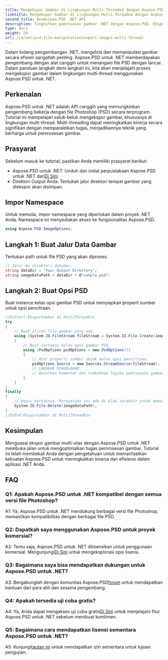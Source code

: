 ```yaml
---
title: Mengekspor Gambar di Lingkungan Multi-Threaded dengan Aspose.PSD untuk .NET
linktitle: Mengekspor Gambar di Lingkungan Multi-Threaded dengan Aspose.PSD untuk .NET
second_title: Asumsikan.PSD .NET API
description: Tingkatkan pemrosesan gambar .NET dengan Aspose.PSD. Ekspor gambar dalam lingkungan multi-utas. Tingkatkan kinerja dan efisiensi dengan mudah.
type: docs
weight: 20
url: /id/net/psd-file-manipulation/export-images-multi-thread/
---
```

Dalam bidang pengembangan .NET, mengelola dan memanipulasi gambar secara efisien sangatlah penting. Aspose.PSD untuk .NET memberdayakan pengembang dengan alat canggih untuk menangani file PSD dengan lancar. Dalam panduan langkah demi langkah ini, kita akan menjelajahi proses mengekspor gambar dalam lingkungan multi-thread menggunakan Aspose.PSD untuk .NET.
## Perkenalan
Aspose.PSD untuk .NET adalah API canggih yang memungkinkan pengembang bekerja dengan file Photoshop (PSD) secara terprogram. Tutorial ini mempelajari seluk-beluk mengekspor gambar, khususnya di lingkungan multi-thread. Multi-threading dapat meningkatkan kinerja secara signifikan dengan memparalelkan tugas, menjadikannya teknik yang berharga untuk pemrosesan gambar.
## Prasyarat
Sebelum masuk ke tutorial, pastikan Anda memiliki prasyarat berikut:
-  Aspose.PSD untuk .NET: Unduh dan instal perpustakaan Aspose.PSD untuk .NET dari[Di Sini](https://releases.aspose.com/psd/net/).
- Direktori Output Anda: Tentukan jalur direktori tempat gambar yang diekspor akan disimpan.
## Impor Namespace
Untuk memulai, impor namespace yang diperlukan dalam proyek .NET Anda. Namespace ini menyediakan akses ke fungsionalitas Aspose.PSD.
```csharp
using Aspose.PSD.ImageOptions;

```
## Langkah 1: Buat Jalur Data Gambar
Tentukan path untuk file PSD yang akan diproses.
```csharp
// Jalur ke direktori dokumen.
string dataDir = "Your Output Directory";
string imageDataPath = dataDir + @"sample.psd";
```
## Langkah 2: Buat Opsi PSD
Buat instance kelas opsi gambar PSD untuk menyiapkan properti sumber untuk opsi pencitraan.
```csharp
//ExStart:EksporGambar di MultiThreadEnv
try
{
    // Buat aliran file gambar yang ada.
    using (System.IO.FileStream fileStream = System.IO.File.Create(imageDataPath))
    {
        // Buat instance kelas opsi gambar PSD.
        using (PsdOptions psdOptions = new PsdOptions())
        {
            // Atur properti sumber objek kelas opsi pencitraan.
            psdOptions.Source = new Sources.StreamSource(fileStream);
            // LAKUKAN PENGOLAHAN.
            // Batalkan komentar dan tambahkan logika pemrosesan gambar Anda di sini.
        }
    }
}
finally
{
    // Hapus berkasnya. Pernyataan ini ada di blok terakhir untuk memastikan pembuangan sumber daya yang tepat.
    System.IO.File.Delete(imageDataPath);
}
//ExEnd:EksporGambar di MultiThreadEnv
```
## Kesimpulan
Menguasai ekspor gambar multi-utas dengan Aspose.PSD untuk .NET membuka jalan untuk mengoptimalkan tugas pemrosesan gambar. Tutorial ini telah membekali Anda dengan pengetahuan untuk memanfaatkan kekuatan Aspose.PSD untuk meningkatkan kinerja dan efisiensi dalam aplikasi .NET Anda.

## FAQ

### Q1: Apakah Aspose.PSD untuk .NET kompatibel dengan semua versi file Photoshop?

A1: Ya, Aspose.PSD untuk .NET mendukung berbagai versi file Photoshop, memastikan kompatibilitas dengan berbagai file PSD.

### Q2: Dapatkah saya menggunakan Aspose.PSD untuk proyek komersial?

 A2: Tentu saja, Aspose.PSD untuk .NET dilisensikan untuk penggunaan komersial. Mengunjungi[Di Sini](https://purchase.aspose.com/buy) untuk mengeksplorasi opsi lisensi.

### Q3: Bagaimana saya bisa mendapatkan dukungan untuk Aspose.PSD untuk .NET?

 A3: Bergabunglah dengan komunitas Aspose.PSD[forum](https://forum.aspose.com/c/psd/34) untuk mendapatkan bantuan dari para ahli dan sesama pengembang.

### Q4: Apakah tersedia uji coba gratis?

 A4: Ya, Anda dapat mengakses uji coba gratis[Di Sini](https://releases.aspose.com/) untuk menjelajahi fitur Aspose.PSD untuk .NET sebelum membuat komitmen.

### Q5: Bagaimana cara mendapatkan lisensi sementara Aspose.PSD untuk .NET?

 A5: Kunjungi[tautan ini](https://purchase.aspose.com/temporary-license/) untuk mendapatkan izin sementara untuk tujuan pengujian.
